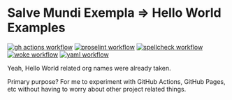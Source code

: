 # Salve Mundi Exempla => Hello World Examples

[![gh actions workflow](https://github.com/salve-mundi-exempla/.github/actions/workflows/gh-actions.yml/badge.svg?branch=main)](https://github.com/salve-mundi-exempla/.github/actions/workflows/gh-actions.yml)
[![proselint workflow](https://github.com/salve-mundi-exempla/.github/actions/workflows/proselint.yml/badge.svg?branch=main)](https://github.com/salve-mundi-exempla/.github/actions/workflows/proselint.yml)
[![spellcheck workflow](https://github.com/salve-mundi-exempla/.github/actions/workflows/spellcheck.yml/badge.svg?branch=main)](https://github.com/salve-mundi-exempla/.github/actions/workflows/spellcheck.yml)
[![woke workflow](https://github.com/salve-mundi-exempla/.github/actions/workflows/woke.yml/badge.svg?branch=main)](https://github.com/salve-mundi-exempla/.github/actions/workflows/woke.yml)
[![yaml workflow](https://github.com/salve-mundi-exempla/.github/actions/workflows/yaml.yml/badge.svg?branch=main)](https://github.com/salve-mundi-exempla/.github/actions/workflows/yaml.yml)

Yeah, Hello World related org names were already taken.

Primary purpose? For me to experiment with GitHub Actions, GitHub Pages, etc without having to worry about other project related things.
